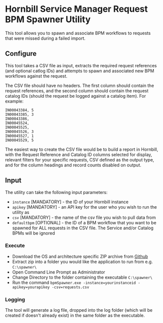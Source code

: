 # Hornbill Service Manager Request BPM Spawner Utility

This tool allows you to spawn and associate BPM workflows to requests that were missed during a failed import.

## Configure

This tool takes a CSV file as input, extracts the required request references (and optional catlog IDs) and attempts to spawn and associated new BPM workflows against the request.

The CSV file should have no headers. The first column should contain the request references, and the second column should contain the request catalog IDs (should the request be logged against a catalog item). For example:

```csv
IN00043384, 5
IN00043385, 3
IN00043386,
IN00045524,
IN00045525,
IN00045526, 3
IN00045527, 1
IN00045529, 5
```

The easiest way to create the CSV file would be to build a report in Hornbill, with the Request Reference and Catalog ID columns selected for display, relevant filters for your specific requests, CSV defined as the output type, and for the column headings and record counts disabled on output.

## Input

The utility can take the following input parameters:

* `instance` [MANDATORY] - the ID of your Hornbill instance
* `apikey` [MANDATORY] - an API key for the user who you wish to run the utility as
* `csv` [MANDATORY] - the name of the csv file you wish to pull data from
* `defaultbpm` [OPTIONAL] - the ID of a BPM workflow that you want to be spawned for ALL requests in the CSV file. The Service and/or Catalog BPMs will be ignored

### Execute

* Download the OS and architecture specific ZIP archive from [Github](https://github.com/hornbill/goHornbillRequestBPMSpawner/releases)
* Extract zip into a folder you would like the application to run from e.g. `C:\spawner\`
* Open Command Line Prompt as Administrator
* Change Directory to the folder containing the executable `C:\spawner\`
* Run the command `bpmSpawner.exe -instance=yourinstanceid -apikey=yourapikey -csv=requests.csv`

### Logging

The tool will generate a log file, dropped into the log folder (which will be created if doesn't already exist) in the same folder as the executable.